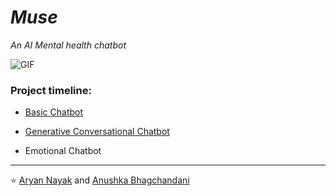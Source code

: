 

# *Muse*

 *An AI Mental health chatbot*

<img  alt="GIF" src="https://media.giphy.com/media/1ZDDyAaAA82ywDiyKs/giphy.gif" />


### Project timeline:


- [Basic Chatbot](https://github.com/AryanNayak/Muse/blob/main/basicbot.ipynb)

- [Generative Conversational Chatbot](https://github.com/AryanNayak/Muse/blob/main/generative_cb.ipynb)
  
- Emotional Chatbot


---


⭐ [Aryan Nayak](https://github.com/AryanNayak) and [Anushka Bhagchandani](https://github.com/anushka-2001) 

